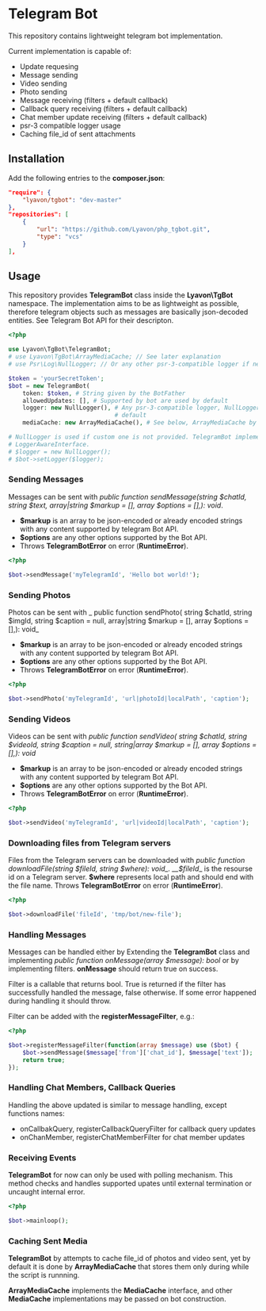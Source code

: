 # Telegram Bot

This repository contains lightweight telegram bot implementation.

Current implementation is capable of:
- Update requesing
- Message sending
- Video sending
- Photo sending
- Message receiving (filters + default callback)
- Callback query receiving (filters + default callback)
- Chat member update receiving (filters + default callback)
- psr-3 compatible logger usage
- Caching file_id of sent attachments

## Installation

Add the following entries to the __composer.json__:
```json
"require": {
    "lyavon/tgbot": "dev-master"
},
"repositories": [
    {
        "url": "https://github.com/Lyavon/php_tgbot.git",
        "type": "vcs"
    }
],
```

## Usage

This repository provides __TelegramBot__ class inside the __Lyavon\TgBot__
namespace. The implementation aims to be as lightweight as possible, therefore
telegram objects such as messages are basically json-decoded entities. See
Telegram Bot API for their descripton.


```php
<?php

use Lyavon\TgBot\TelegramBot;
# use Lyavon\TgBot\ArrayMediaCache; // See later explanation
# use Psr\Log\NullLogger; // Or any other psr-3-compatible logger if needed

$token = 'yourSecretToken';
$bot = new TelegramBot(
    token: $token, # String given by the BotFather
    allowedUpdates: [], # Supported by bot are used by default
    logger: new NullLogger(), # Any psr-3-compatible logger, NullLogger by
                              # default
    mediaCache: new ArrayMediaCache(), # See below, ArrayMediaCache by default

# NullLogger is used if custom one is not provided. TelegramBot implements
# LoggerAwareInterface.
# $logger = new NullLogger();
# $bot->setLogger($logger);

```

### Sending Messages

Messages can be sent with _public function sendMessage(string $chatId, string
$text, array|string $markup = [], array $options = [],): void_.
- __$markup__ is an array to be json-encoded or already encoded strings with
  any content supported by telegram Bot API.
- __$options__ are any other options supported by the Bot API.
- Throws __TelegramBotError__ on error (__RuntimeError__).

```php
<?php

$bot->sendMessage('myTelegramId', 'Hello bot world!');

```

### Sending Photos

Photos can be sent with _ public function sendPhoto( string $chatId, string
$imgId, string $caption = null, array|string $markup = [], array $options =
[],): void_
- __$markup__ is an array to be json-encoded or already encoded strings with
  any content supported by telegram Bot API.
- __$options__ are any other options supported by the Bot API.
- Throws __TelegramBotError__ on error (__RuntimeError__).

```php
<?php

$bot->sendPhoto('myTelegramId', 'url|photoId|localPath', 'caption');

```

### Sending Videos

Videos can be sent with _public function sendVideo( string $chatId, string
$videoId, string $caption = null, string|array $markup = [], array $options =
[],): void_
- __$markup__ is an array to be json-encoded or already encoded strings with
  any content supported by telegram Bot API.
- __$options__ are any other options supported by the Bot API.
- Throws __TelegramBotError__ on error (__RuntimeError__).

```php
<?php

$bot->sendVideo('myTelegramId', 'url|videoId|localPath', 'caption');

```

### Downloading files from Telegram servers

Files from the Telegram servers can be downloaded with _public function
downloadFile(string $fileId, string $where): void_. __$fileId__ is the resourse
id on a Telegram server. __$where__ represents local path and should end with
the file name. Throws __TelegramBotError__ on error (__RuntimeError__).

```php
<?php

$bot->downloadFile('fileId', 'tmp/bot/new-file');

```

### Handling Messages

Messages can be handled either by Extending the __TelegramBot__ class and
implementing _public function onMessage(array $message): bool_ or by
implementing filters. __onMessage__ should return true on success.

Filter is a callable that returns bool. True is returned if the filter has
successfully handled the message, false otherwise. If some error happened
during handling it should throw.

Filter can be added with the __registerMessageFilter__, e.g.:

```php
<?php

$bot->registerMessageFilter(function(array $message) use ($bot) {
    $bot->sendMessage($message['from']['chat_id'], $message['text']);
    return true;
});

```

### Handling Chat Members, Callback Queries

Handling the above updated is similar to message handling, except functions names:
- onCallbakQuery, registerCallbackQueryFilter for callback query updates
- onChanMember, registerChatMemberFilter for chat member updates

### Receiving Events

__TelegramBot__ for now can only be used with polling mechanism. This method
checks and handles supported upates until external termination or uncaught
internal error.

```php
<?php

$bot->mainloop();

```

### Caching Sent Media
__TelegramBot__ by attempts to cache file_id of photos and video sent, yet by
default it is done by __ArrayMediaCache__ that stores them only during while
the script is runnning.

__ArrayMediaCache__ implements the __MediaCache__ interface, and other
__MediaCache__ implementations may be passed on bot construction.
